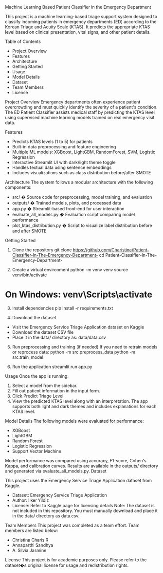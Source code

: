 Machine Learning Based Patient Classifier in the Emergency Department

This project is a machine learning-based triage support system designed to classify incoming patients in emergency departments (ED) according to the Korean Triage and Acuity Scale (KTAS). It predicts the appropriate KTAS level based on clinical presentation, vital signs, and other patient details.

Table of Contents

- Project Overview
- Features
- Architecture
- Getting Started
- Usage
- Model Details
- Dataset
- Team Members
- License

Project Overview
Emergency departments often experience patient overcrowding and must quickly identify the severity of a patient's condition. The ED Patient Classifier assists medical staff by predicting the KTAS level using supervised machine learning models trained on real emergency visit data.

Features

- Predicts KTAS levels (1 to 5) for patients
- Built-in data preprocessing and feature engineering
- Multiple ML models: XGBoost, LightGBM, RandomForest, SVM, Logistic Regression
- Interactive Streamlit UI with dark/light theme toggle
- Handles textual data using sentence embeddings
- Includes visualizations such as class distribution before/after SMOTE

Architecture
The system follows a modular architecture with the following components:

- src/ � Source code for preprocessing, model training, and evaluation
- outputs/ � Trained models, plots, and processed data
- app.py � Streamlit-based front-end for user interaction
- evaluate_all_models.py � Evaluation script comparing model performance
- plot_ktas_distribution.py � Script to visualize label distribution before and after SMOTE

Getting Started

1. Clone the repository
   git clone https://github.com/Charistina/Patient-Classifier-In-The-Emergency-Department-
   cd Patient-Classifier-In-The-Emergency-Department-

2. Create a virtual environment
   python -m venv venv
   source venv/bin/activate

# On Windows: venv\Scripts\activate

3. Install dependencies
   pip install -r requirements.txt

4. Download the dataset

- Visit the Emergency Service Triage Application dataset on Kaggle
- Download the dataset CSV file
- Place it in the data/ directory as:
  data/data.csv

5. Run preprocessing and training (if needed)
   If you need to retrain models or reprocess data:
   python -m src.preprocess_data
   python -m src.train_model

6. Run the application
   streamlit run app.py

Usage
Once the app is running:

1. Select a model from the sidebar.
2. Fill out patient information in the input form.
3. Click Predict Triage Level.
4. View the predicted KTAS level along with an interpretation.
   The app supports both light and dark themes and includes explanations for each KTAS level.

Model Details
The following models were evaluated for performance:

- XGBoost
- LightGBM
- Random Forest
- Logistic Regression
- Support Vector Machine

Model performance was compared using accuracy, F1-score, Cohen's Kappa, and calibration curves. Results are available in the outputs/ directory and generated via evaluate_all_models.py.
Dataset

This project uses the Emergency Service Triage Application dataset from Kaggle.

- Dataset: Emergency Service Triage Application
- Author: Ilker Yildiz
- License: Refer to Kaggle page for licensing details
  Note: The dataset is not included in this repository. You must manually download and place it in the data/ directory as data.csv.

Team Members
This project was completed as a team effort. Team members are listed below:

- Christina Charis R
- Annaparthi Sandhya
- A. Silvia Jasmine

License
This project is for academic purposes only. Please refer to the dataset�s original license for usage and redistribution rights.
